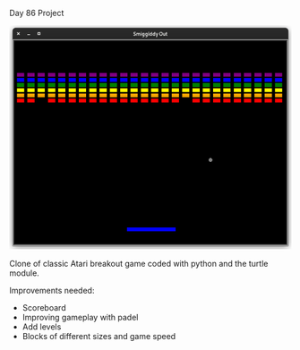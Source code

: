 Day 86 Project

![](breakout.png)

Clone of classic Atari breakout game coded with python and the turtle module.

Improvements needed:
- Scoreboard
- Improving gameplay with padel
- Add levels
- Blocks of different sizes and game speed


